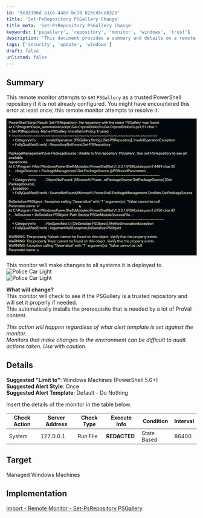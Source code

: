 ```yaml
---
id: '5e33196d-a1ce-4a8d-bc78-825c45ce8329'
title: 'Set-PsRepository PSGallery Change'
title_meta: 'Set-PsRepository PSGallery Change'
keywords: ['psgallery', 'repository', 'monitor', 'windows', 'trust']
description: 'This document provides a summary and details on a remote monitor that sets PSGallery as a trusted PowerShell repository if it is not already configured. It highlights the changes made to the systems, the target environment, and implementation steps, ensuring that users can effectively manage their PowerShell repositories.'
tags: ['security', 'update', 'windows']
draft: false
unlisted: false
---
```


## Summary

This remote monitor attempts to set `PSGallery` as a trusted PowerShell repository if it is not already configured. You might have encountered this error at least once; this remote monitor attempts to resolve it.

![Image](../../../static/img/Set-PsRepository-PSGallery-Change/image_1.png)

This monitor will make changes to all systems it is deployed to.  
![Police Car Light](https://c.tenor.com/8vSJsVW-1pQAAAAj/police-car-light-joypixels.gif)  
![Police Car Light](https://c.tenor.com/8vSJsVW-1pQAAAAj/police-car-light-joypixels.gif)

**What will change?**  
This monitor will check to see if the PSGallery is a trusted repository and will set it properly if needed.  
This automatically installs the prerequisite that is needed by a lot of ProVal content.

*This action will happen regardless of what alert template is set against the monitor.*  
*Monitors that make changes to the environment can be difficult to audit actions taken. Use with caution.*

## Details

**Suggested "Limit to"**: Windows Machines (PowerShell 5.0+)  
**Suggested Alert Style**: Once  
**Suggested Alert Template**: Default - Do Nothing  

Insert the details of the monitor in the table below.

| Check Action | Server Address | Check Type | Execute Info | Condition | Interval |
|--------------|----------------|-------------|---------------|-----------|----------|
| System       | 127.0.0.1      | Run File    | **REDACTED**  | State Based| 86400    |

## Target

Managed Windows Machines

## Implementation

[Import - Remote Monitor - Set-PsRepository PSGallery](<./Set-PsRepository PSGallery.md>)



